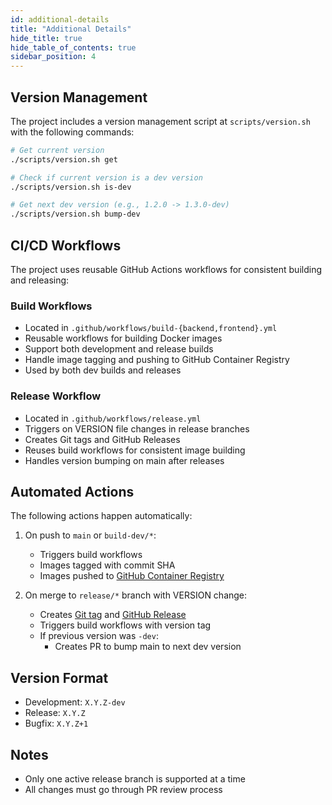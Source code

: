 ```yaml
---
id: additional-details
title: "Additional Details"
hide_title: true
hide_table_of_contents: true
sidebar_position: 4
---
```


## Version Management

The project includes a version management script at `scripts/version.sh` with the following commands:

```bash
# Get current version
./scripts/version.sh get

# Check if current version is a dev version
./scripts/version.sh is-dev

# Get next dev version (e.g., 1.2.0 -> 1.3.0-dev)
./scripts/version.sh bump-dev
```

## CI/CD Workflows

The project uses reusable GitHub Actions workflows for consistent building and releasing:

### Build Workflows

- Located in `.github/workflows/build-{backend,frontend}.yml`
- Reusable workflows for building Docker images
- Support both development and release builds
- Handle image tagging and pushing to GitHub Container Registry
- Used by both dev builds and releases

### Release Workflow

- Located in `.github/workflows/release.yml`
- Triggers on VERSION file changes in release branches
- Creates Git tags and GitHub Releases
- Reuses build workflows for consistent image building
- Handles version bumping on main after releases

## Automated Actions

The following actions happen automatically:

1. On push to `main` or `build-dev/*`:

   - Triggers build workflows
   - Images tagged with commit SHA
   - Images pushed to [GitHub Container Registry](https://github.com/orgs/tuva-health/packages)

2. On merge to `release/*` branch with VERSION change:
   - Creates [Git tag](https://github.com/tuva-health/tuva_empi/tags) and [GitHub Release](https://github.com/tuva-health/tuva_empi/releases)
   - Triggers build workflows with version tag
   - If previous version was `-dev`:
     - Creates PR to bump main to next dev version

## Version Format

- Development: `X.Y.Z-dev`
- Release: `X.Y.Z`
- Bugfix: `X.Y.Z+1`

## Notes

- Only one active release branch is supported at a time
- All changes must go through PR review process
